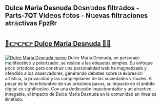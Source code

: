 ## Dulce Maria Desnuda D𝚎sn𝚞dos filtr𝚊dos - Parts-7QT Vid𝚎os f𝚘tos - N𝚞evas filtr𝚊ciones atr𝚊ctivas FpzRr

# <h2><a href="http://mb9eiu.tromn.icu/?c=Dulce+Maria+Desnuda">🔗👉👉👉 Dulce Maria Desnuda 🔗🔗</a></h2>

[![Dulce Maria Desnuda nuevo](https://i.imgur.com/pEAQMta.gif)](http://mb9eiu.tromn.icu/?c=Dulce+Maria+Desnuda)
Dulce Maria Desnuda, un personaje multifacético y polarizador, se resiste a las etiquetas simples. Su enfoque poco ortodoxo para construir una personalidad web ha magnetizado y ofendido a los observadores, generando debates sobre la expresión artística, la privacidad y las complejidades de las sociedades virtuales. A pesar de la incertidumbre de sus próximos pasos, su impacto en el ámbito digital es significativo. Con una dedicación inquebrantable y un atractivo innegable, el impacto de Dulce Maria Desnuda en la comunidad en línea es ilimitado.
